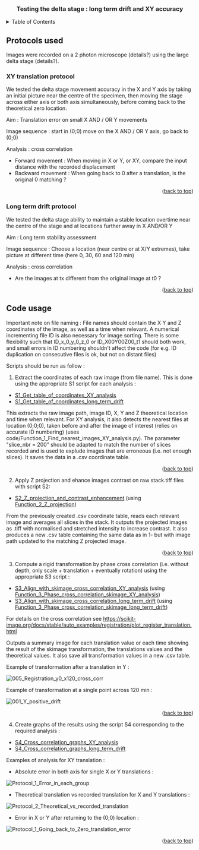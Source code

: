 
<a name="readme-top"></a>

<h3 align="center">Testing the delta stage : long term drift and XY accuracy</h3>


<!-- TABLE OF CONTENTS -->
<details>
  <summary>Table of Contents</summary>
  <ol>
    <li>
	<a href="#protocols-used">Protocols used</a>
	 <ul>
        <li><a href="#xy-translation-protocol">XY translation protocol</a></li>
        <li><a href="#long-term-drift-protocol">Long term drift protocol</a></li>
      </ul>
    <li>
      <a href="#code-usage">Code usage</a>
    </li>
      </ul>
    </li>
  </ol>
</details>



<!-- Protocols used -->
## Protocols used

Images were recorded on a 2 photon microscope (details?) using the large delta stage
(details?).

<!--  XY translation protocol-->
### XY translation protocol

We tested the delta stage movement accuracy in the X and Y axis by taking an initial picture 
near the centre of the specimen, then moving the stage across either axis or both axis simultaneously, 
before coming back to the theoretical zero location.

Aim : Translation error on small X AND / OR Y movements

Image sequence : start in (0;0) move on the X AND / OR Y axis, go back to (0;0)

Analysis : cross correlation
* Forward movement : When moving in X or Y, or XY, compare the input distance with the recorded displacement 
* Backward movement : When going back to 0 after a translation, is the original 0 matching ?

<p align="right">(<a href="#readme-top">back to top</a>)</p>

<!-- Long term drift protocol-->
### Long term drift protocol

We tested the delta stage ability to maintain a stable location overtime near the centre of the stage and 
at locations further away in X AND/OR Y

Aim : Long term stability assessment

Image sequence : Choose a location (near centre or at X/Y extremes), 
take picture at different time (here 0, 30, 60 and 120 min)

Analysis : cross correlation
* Are the images at tx different from the original image at t0 ?

<p align="right">(<a href="#readme-top">back to top</a>)</p>


## Code usage

Important note on file naming : File names should contain the X Y and Z coordinates of the image, 
as well as a time when relevant. A numerical incrementing file ID is also necessary for image sorting. 
There is some flexibility such that ID_x_0_y_0_z_0 or ID_X00Y00Z00_t1 should both work, 
and small errors in ID numbering shouldn't affect the code (for e.g. ID duplication on consecutive files is ok, but not on distant files)

Scripts should be run as follow : 

1. Extract the coordinates of each raw image (from file name). This is done using the appropriate S1 script for each analysis :
* [S1_Get_table_of_coordinates_XY_analysis](OF-larger-delta-stage/code/S1_Get_table_of_coordinates_XY_analysis.py)
* [S1_Get_table_of_coordinates_long_term_drift](code/S1_Get_table_of_coordinates_long_term_drift.py)

This extracts the raw image path, image ID, X, Y and Z theoretical location and time when relevant.
For XY analysis, it also detects the nearest files at location (0;0;0), taken before and after the image of interest (relies on accurate ID numbering)
 (uses code/Function_1_Find_nearest_images_XY_analysis.py).
The parameter "slice_nbr = 200" should be adapted to match the number of slices recorded 
and is used to explude images that are erroneous (i.e. not enough slices).
It saves the data in a .csv coordinate table.

<p align="right">(<a href="#readme-top">back to top</a>)</p>

2. Apply  Z projection and ehance images contrast on raw stack.tiff files with script S2:
* [S2_Z_projection_and_contrast_enhancement](code/S2_Z_projection_and_contrast_enhancement.py) (using [Function_2_Z_projection](code/Function_2_Z_projection.py))

From the previously created .csv coordinate table, reads each relevant image and averages all slices in the stack.
It outputs the projected images as .tiff with normalised and stretched intensity to increase contrast.
It also produces a new .csv table containing the same data as in 1- but with image path updated to the matching Z projected image.

<p align="right">(<a href="#readme-top">back to top</a>)</p>

3. Compute a rigid transformation by phase cross correlation (i.e. without depth, only scale + translation + eventually rotation) using the appropriate S3 script :
* [S3_Align_with_skimage_cross_correlation_XY_analysis](code/S3_Align_with_skimage_cross_correlation_XY_analysis.py) (using [Function_3_Phase_cross_correlation_skimage_XY_analysis](code/Function_3_Phase_cross_correlation_skimage_XY_analysis.py))
* [S3_Align_with_skimage_cross_correlation_long_term_drift](code/S3_Align_with_skimage_cross_correlation_long_term_drift.py) (using [Function_3_Phase_cross_correlation_skimage_long_term_drift](code/Function_3_Phase_cross_correlation_skimage_long_term_drift.py))

For details on the cross correlation see https://scikit-image.org/docs/stable/auto_examples/registration/plot_register_translation.html

Outputs a summary image for each translation value or each time showing the result of the skimage transformation, the translations values and the theoretical values.
It also save all transformation values in a new .csv table.

Example of transformation after a translation in Y : 

![005_Registration_y0_x120_cross_corr](https://github.com/Open-2-Photon-Microscope/OF-larger-delta-stage/assets/83412687/b335a413-7616-4240-809f-57d132664fbb)

Example of transformation at a single point across 120 min :

![001_Y_positive_drift](https://github.com/Open-2-Photon-Microscope/OF-larger-delta-stage/assets/83412687/f5af734c-3b2a-4741-b056-f839e9fcdbbf)

<p align="right">(<a href="#readme-top">back to top</a>)</p>

4. Create graphs of the results using the script S4 corresponding to the required analysis :
* [S4_Cross_correlation_graphs_XY_analysis](code/S4_Cross_correlation_graphs_XY_analysis.py)
* [S4_Cross_correlation_graphs_long_term_drift](code/S4_Cross_correlation_graphs_long_term_drift.py)

Examples of analysis for XY translation :
* Absolute error in both axis for single X or Y translations :
  
![Protocol_1_Error_in_each_group](https://github.com/Open-2-Photon-Microscope/OF-larger-delta-stage/assets/83412687/7a8926c2-c487-4e2d-b65d-5362eb3acd61)

* Theoretical translation vs recorded translation for X and Y translations :
  
![Protocol_2_Theoretical_vs_recorded_translation](https://github.com/Open-2-Photon-Microscope/OF-larger-delta-stage/assets/83412687/f7939ec2-631f-494d-a9fb-feaae46cf590)

* Error in X or Y after returning to the (0;0) location : 

![Protocol_1_Going_back_to_Zero_translation_error](https://github.com/Open-2-Photon-Microscope/OF-larger-delta-stage/assets/83412687/8fada742-8c01-4391-a916-a8fcf7927c4b)

<p align="right">(<a href="#readme-top">back to top</a>)</p>

